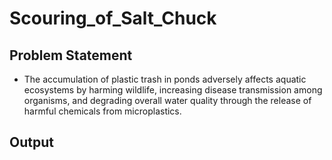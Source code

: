 # Scouring_of_Salt_Chuck
## Problem Statement
- The accumulation of plastic trash in ponds adversely affects aquatic ecosystems by 
harming wildlife, increasing disease transmission among organisms, and degrading 
overall water quality through the release of harmful chemicals from microplastics.
## Output 
